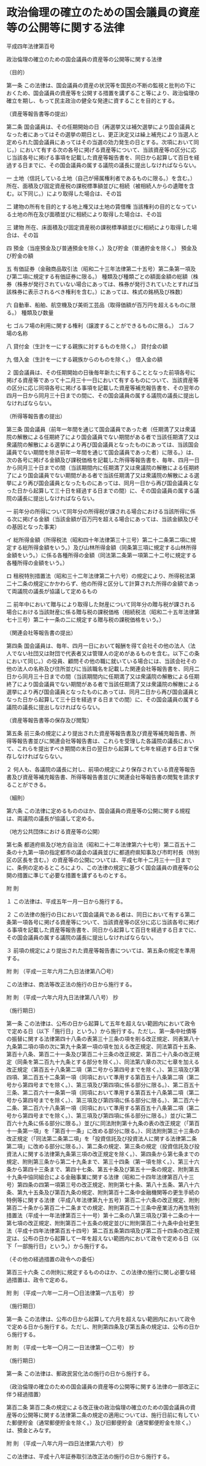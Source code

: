 # 政治倫理の確立のための国会議員の資産等の公開等に関する法律

平成四年法律第百号

政治倫理の確立のための国会議員の資産等の公開等に関する法律

（目的）

第一条 この法律は、国会議員の資産の状況等を国民の不断の監視と批判の下におくため、国会議員の資産等を公開する措置を講ずること等により、政治倫理の確立を期し、もって民主政治の健全な発達に資することを目的とする。

（資産等報告書等の提出）

第二条 国会議員は、その任期開始の日（再選挙又は補欠選挙により国会議員となった者にあってはその選挙の期日とし、更正決定又は繰上補充により当選人と定められた国会議員にあってはその当選の効力発生の日とする。次項において同じ。）において有する次の各号に掲げる資産等について、当該資産等の区分に応じ当該各号に掲げる事項を記載した資産等報告書を、同日から起算して百日を経過する日までに、その国会議員の属する議院の議長に提出しなければならない。

一 土地（信託している土地（自己が帰属権利者であるものに限る。）を含む。） 所在、面積及び固定資産税の課税標準額並びに相続（被相続人からの遺贈を含む。以下同じ。）により取得した場合は、その旨

二 建物の所有を目的とする地上権又は土地の賃借権 当該権利の目的となっている土地の所在及び面積並びに相続により取得した場合は、その旨

三 建物 所在、床面積及び固定資産税の課税標準額並びに相続により取得した場合は、その旨

四 預金（当座預金及び普通預金を除く。）及び貯金（普通貯金を除く。） 預金及び貯金の額

五 有価証券（金融商品取引法（昭和二十三年法律第二十五号）第二条第一項及び第二項に規定する有価証券に限る。） 種類及び種類ごとの額面金額の総額（株券（株券が発行されていない場合にあっては、株券が発行されていたとすれば当該株券に表示されるべき権利を含む。）にあっては、株式の銘柄及び株数）

六 自動車、船舶、航空機及び美術工芸品（取得価額が百万円を超えるものに限る。） 種類及び数量

七 ゴルフ場の利用に関する権利（譲渡することができるものに限る。） ゴルフ場の名称

八 貸付金（生計を一にする親族に対するものを除く。） 貸付金の額

九 借入金（生計を一にする親族からのものを除く。） 借入金の額

２ 国会議員は、その任期開始の日後毎年新たに有することとなった前項各号に掲げる資産等であって十二月三十一日において有するものについて、当該資産等の区分に応じ同項各号に掲げる事項を記載した資産等補充報告書を、その翌年の四月一日から同月三十日までの間に、その国会議員の属する議院の議長に提出しなければならない。

（所得等報告書の提出）

第三条 国会議員（前年一年間を通じて国会議員であった者（任期満了又は衆議院の解散による任期終了により国会議員でない期間がある者で当該任期満了又は衆議院の解散による選挙により再び国会議員となったものにあっては、当該国会議員でない期間を除き前年一年間を通じて国会議員であった者）に限る。）は、次の各号に掲げる金額及び課税価格を記載した所得等報告書を、毎年、四月一日から同月三十日までの間（当該期間内に任期満了又は衆議院の解散による任期終了により国会議員でない期間がある者で当該任期満了又は衆議院の解散による選挙により再び国会議員となったものにあっては、同月一日から再び国会議員となった日から起算して三十日を経過する日までの間）に、その国会議員の属する議院の議長に提出しなければならない。

一 前年分の所得について同年分の所得税が課される場合における当該所得に係る次に掲げる金額（当該金額が百万円を超える場合にあっては、当該金額及びその基因となった事実）

イ 総所得金額（所得税法（昭和四十年法律第三十三号）第二十二条第二項に規定する総所得金額をいう。）及び山林所得金額（同条第三項に規定する山林所得金額をいう。）に係る各種所得の金額（同法第二条第一項第二十二号に規定する各種所得の金額をいう。）

ロ 租税特別措置法（昭和三十二年法律第二十六号）の規定により、所得税法第二十二条の規定にかかわらず、他の所得と区分して計算された所得の金額であって両議院の議長が協議して定めるもの

二 前年中において贈与により取得した財産について同年分の贈与税が課される場合における当該財産に係る贈与税の課税価格（相続税法（昭和二十五年法律第七十三号）第二十一条の二に規定する贈与税の課税価格をいう。）

（関連会社等報告書の提出）

第四条 国会議員は、毎年、四月一日において報酬を得て会社その他の法人（法人でない社団又は財団で代表者又は管理人の定めがあるものを含む。以下この条において同じ。）の役員、顧問その他の職に就いている場合には、当該会社その他の法人の名称及び住所並びに当該職名を記載した関連会社等報告書を、同月二日から同月三十日までの間（当該期間内に任期満了又は衆議院の解散による任期終了により国会議員でない期間がある者で当該任期満了又は衆議院の解散による選挙により再び国会議員となったものにあっては、同月二日から再び国会議員となった日から起算して三十日を経過する日までの間）に、その国会議員の属する議院の議長に提出しなければならない。

（資産等報告書等の保存及び閲覧）

第五条 前三条の規定により提出された資産等報告書及び資産等補充報告書、所得等報告書並びに関連会社等報告書は、これらを受理した各議院の議長において、これらを提出すべき期間の末日の翌日から起算して七年を経過する日まで保存しなければならない。

２ 何人も、各議院の議長に対し、前項の規定により保存されている資産等報告書及び資産等補充報告書、所得等報告書並びに関連会社等報告書の閲覧を請求することができる。

（細則）

第六条 この法律に定めるもののほか、国会議員の資産等の公開に関する規程は、両議院の議長が協議して定める。

（地方公共団体における資産等の公開）

第七条 都道府県及び地方自治法（昭和二十二年法律第六十七号）第二百五十二条の十九第一項の指定都市の議会の議員並びに都道府県知事及び市町村長（特別区の区長を含む。）の資産等の公開については、平成七年十二月三十一日までに、条例の定めるところにより、この法律の規定に基づく国会議員の資産等の公開の措置に準じて必要な措置を講ずるものとする。

附 則

１ この法律は、平成五年一月一日から施行する。

２ この法律の施行の日において国会議員である者は、同日において有する第二条第一項各号に掲げる資産等について、当該資産等の区分に応じ当該各号に掲げる事項を記載した資産等報告書を、同日から起算して百日を経過する日までに、その国会議員の属する議院の議長に提出しなければならない。

３ 前項の規定により提出された資産等報告書については、第五条の規定を準用する。

附 則 （平成一三年六月二九日法律第八〇号）

この法律は、商法等改正法の施行の日から施行する。

附 則 （平成一六年六月九日法律第八八号） 抄

（施行期日）

第一条 この法律は、公布の日から起算して五年を超えない範囲内において政令で定める日（以下「施行日」という。）から施行する。ただし、第一条中社債等の振替に関する法律第四十八条の表第三十三条の項を削る改正規定、同表第八十九条第二項の項の次に第九十条第一項の項を加える改正規定、同法第百十五条、第百十八条、第百二十一条及び第百二十三条の改正規定、第百二十八条の改正規定（同条を第二百九十九条とする部分を除く。）、同法第六章の次に七章を加える改正規定（第百五十八条第二項（第二号から第四号までを除く。）、第三項及び第四項、第二百五十二条第一項（同項において準用する第百五十八条第二項（第二号から第四号までを除く。）、第三項及び第四項に係る部分に限る。）、第二百五十三条、第二百六十一条第一項（同項において準用する第百五十八条第二項（第二号から第四号までを除く。）、第三項及び第四項に係る部分に限る。）、第二百六十二条、第二百六十八条第一項（同項において準用する第百五十八条第二項（第二号から第四号までを除く。）、第三項及び第四項に係る部分に限る。）並びに第二百六十九条に係る部分に限る。）並びに同法附則第十九条の表の改正規定（「第百十一条第一項」を「第百十一条」に改める部分に限る。）、同法附則第三十三条の改正規定（「同法第二条第二項」を「投資信託及び投資法人に関する法律第二条第二項」に改める部分に限る。）、第二条の規定、第三条の規定（投資信託及び投資法人に関する法律第九条第三項の改正規定を除く。）、第四条から第七条までの規定、附則第三条から第二十九条まで、第三十四条（第一項を除く。）、第三十六条から第四十三条まで、第四十七条、第五十条及び第五十一条の規定、附則第五十九条中協同組合による金融事業に関する法律（昭和二十四年法律第百八十三号）第四条の四第一項第三号の改正規定、附則第七十条、第八十五条、第八十六条、第九十五条及び第百九条の規定、附則第百十二条中金融機関等の更生手続の特例等に関する法律（平成八年法律第九十五号）第百二十六条の改正規定、附則第百二十条から第百二十二条までの規定、附則第百二十三条中産業活力再生特別措置法（平成十一年法律第百三十一号）第十二条の八第三項及び第十二条の十一第七項の改正規定、附則第百二十五条の規定並びに附則第百二十九条中会社更生法（平成十四年法律第百五十四号）第二百五条第四項及び第二百十四条の改正規定は、公布の日から起算して一年を超えない範囲内において政令で定める日（以下「一部施行日」という。）から施行する。

（その他の経過措置の政令への委任）

第百三十六条 この附則に規定するもののほか、この法律の施行に関し必要な経過措置は、政令で定める。

附 則 （平成一六年一二月一〇日法律第一六五号） 抄

（施行期日）

第一条 この法律は、公布の日から起算して六月を超えない範囲内において政令で定める日から施行する。ただし、附則第四条及び第五条の規定は、公布の日から施行する。

附 則 （平成一七年一〇月二一日法律第一〇二号） 抄

（施行期日）

第一条 この法律は、郵政民営化法の施行の日から施行する。

（政治倫理の確立のための国会議員の資産等の公開等に関する法律の一部改正に伴う経過措置）

第百二条 第百二条の規定による改正後の政治倫理の確立のための国会議員の資産等の公開等に関する法律第二条の規定の適用については、施行日前に有していた郵便貯金（通常郵便貯金を除く。）及び旧郵便貯金（通常郵便貯金を除く。）は、預金とみなす。

附 則 （平成一八年六月一四日法律第六六号） 抄

この法律は、平成十八年証券取引法改正法の施行の日から施行する。
